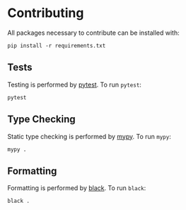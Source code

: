 # Contributing

All packages necessary to contribute can be installed with:
```shell
pip install -r requirements.txt
```

## Tests

Testing is performed by [pytest](https://docs.pytest.org/en/7.1.x/).
To run `pytest`:
```
pytest
```

## Type Checking

Static type checking is performed by [mypy](https://mypy.readthedocs.io/en/stable/).
To run `mypy`:
```shell
mypy .
```

## Formatting

Formatting is performed by [black](https://black.readthedocs.io/en/stable/).
To run `black`:
```shell
black .
```
